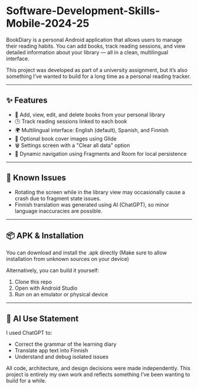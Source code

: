 # Software-Development-Skills-Mobile-2024-25

BookDiary is a personal Android application that allows users to manage their reading habits. You can add books, track reading sessions, and view detailed information about your library — all in a clean, multilingual interface.

This project was developed as part of a university assignment, but it’s also something I’ve wanted to build for a long time as a personal reading tracker.

---

## ✨ Features

- 📖 Add, view, edit, and delete books from your personal library  
- 🕒 Track reading sessions linked to each book  
- 🌍 Multilingual interface: English (default), Spanish, and Finnish  
- 📸 Optional book cover images using Glide  
- 🗑️ Settings screen with a "Clear all data" option  
- 🔄 Dynamic navigation using Fragments and Room for local persistence

---

## 🚧 Known Issues

- Rotating the screen while in the library view may occasionally cause a crash due to fragment state issues.
- Finnish translation was generated using AI (ChatGPT), so minor language inaccuracies are possible.

---

## 📦 APK & Installation

You can download and install the .apk directly (Make sure to allow installation from unknown sources on your device)

Alternatively, you can build it yourself:

1. Clone this repo  
2. Open with Android Studio  
3. Run on an emulator or physical device  

---

## 📄 AI Use Statement

I used ChatGPT to:
- Correct the grammar of the learning diary
- Translate app text into Finnish
- Understand and debug isolated issues

All code, architecture, and design decisions were made independently. This project is entirely my own work and reflects something I’ve been wanting to build for a while.
